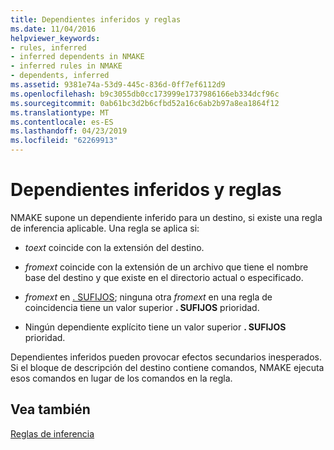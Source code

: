 ```yaml
---
title: Dependientes inferidos y reglas
ms.date: 11/04/2016
helpviewer_keywords:
- rules, inferred
- inferred dependents in NMAKE
- inferred rules in NMAKE
- dependents, inferred
ms.assetid: 9381e74a-53d9-445c-836d-0ff7ef6112d9
ms.openlocfilehash: b9c3055db0cc173999e1737986166eb334dcf96c
ms.sourcegitcommit: 0ab61bc3d2b6cfbd52a16c6ab2b97a8ea1864f12
ms.translationtype: MT
ms.contentlocale: es-ES
ms.lasthandoff: 04/23/2019
ms.locfileid: "62269913"
---
```

# <a name="inferred-dependents-and-rules"></a>Dependientes inferidos y reglas

NMAKE supone un dependiente inferido para un destino, si existe una regla de inferencia aplicable. Una regla se aplica si:

- *toext* coincide con la extensión del destino.

- *fromext* coincide con la extensión de un archivo que tiene el nombre base del destino y que existe en el directorio actual o especificado.

- *fromext* en [. SUFIJOS](dot-directives.md); ninguna otra *fromext* en una regla de coincidencia tiene un valor superior **. SUFIJOS** prioridad.

- Ningún dependiente explícito tiene un valor superior **. SUFIJOS** prioridad.

Dependientes inferidos pueden provocar efectos secundarios inesperados. Si el bloque de descripción del destino contiene comandos, NMAKE ejecuta esos comandos en lugar de los comandos en la regla.

## <a name="see-also"></a>Vea también

[Reglas de inferencia](inference-rules.md)
